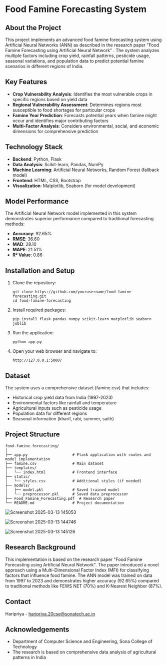 # Food Famine Forecasting System

## About the Project

This project implements an advanced food famine forecasting system using Artificial Neural Networks (ANN) as described in the research paper "Food Famine Forecasting using Artificial Neural Network" . The system analyzes multiple factors including crop yield, rainfall patterns, pesticide usage, seasonal variations, and population data to predict potential famine scenarios in different regions of India.

## Key Features

- **Crop Vulnerability Analysis**: Identifies the most vulnerable crops in specific regions based on yield data
- **Regional Vulnerability Assessment**: Determines regions most susceptible to food shortages for particular crops
- **Famine Year Prediction**: Forecasts potential years when famine might occur and identifies major contributing factors
- **Multi-Factor Analysis**: Considers environmental, social, and economic dimensions for comprehensive prediction

## Technology Stack

- **Backend**: Python, Flask
- **Data Analysis**: Scikit-learn, Pandas, NumPy
- **Machine Learning**: Artificial Neural Networks, Random Forest (fallback model)
- **Frontend**: HTML, CSS, Bootstrap
- **Visualization**: Matplotlib, Seaborn (for model development)

## Model Performance

The Artificial Neural Network model implemented in this system demonstrates superior performance compared to traditional forecasting methods:

- **Accuracy**: 92.65%
- **RMSE**: 36.60
- **MAD**: 28.10
- **MAPE**: 21.51%
- **R² Value**: 0.86

## Installation and Setup

1. Clone the repository:
   ```
   git clone https://github.com/yourusername/food-famine-forecasting.git
   cd food-famine-forecasting
   ```

2. Install required packages:
   ```
   pip install flask pandas numpy scikit-learn matplotlib seaborn joblib
   ```

3. Run the application:
   ```
   python app.py
   ```

4. Open your web browser and navigate to:
   ```
   http://127.0.0.1:5000/
   ```

## Dataset

The system uses a comprehensive dataset (famine.csv) that includes:

- Historical crop yield data from India (1997-2023)
- Environmental factors like rainfall and temperature
- Agricultural inputs such as pesticide usage
- Population data for different regions
- Seasonal information (kharif, rabi, summer, saith)

## Project Structure

```
food-famine-forecasting/
│
├── app.py                    # Flask application with routes and model implementation
├── famine.csv                # Main dataset
├── templates/                
│   └── index.html            # Frontend interface
├── static/                   
│   └── styles.css            # Additional styles (if needed)
├── models/                   
│   ├── model.pkl             # Saved trained model
│   └── preprocessor.pkl      # Saved data preprocessor
├── Food_Famine_Forecasting.pdf  # Research paper
└── README.md                 # Project documentation
```





![Screenshot 2025-03-13 145053](https://github.com/user-attachments/assets/6a613a20-7520-457b-9426-a09732c6069e)

![Screenshot 2025-03-13 144746](https://github.com/user-attachments/assets/2c2347c1-4ecf-4d2c-921d-564aea7edf21)


![Screenshot 2025-03-13 145126](https://github.com/user-attachments/assets/7fddbe51-05d5-425e-8cdc-121caa7978fb)

## Research Background
This implementation is based on the research paper "Food Famine Forecasting using Artificial Neural Network". The paper introduced a novel approach using a Multi-Dimensional Factor Index (MFI) for classifying factors that influence food famine. The ANN model was trained on data from 1997 to 2023 and demonstrates higher accuracy (92.65%) compared to traditional methods like FEWS NET (70%) and K-Nearest Neighbor (87%).



## Contact

Haripriya - haripriya.20cse@sonatech.ac.in

## Acknowledgements

- Department of Computer Science and Engineering, Sona College of Technology
- The research is based on comprehensive data analysis of agricultural patterns in India
